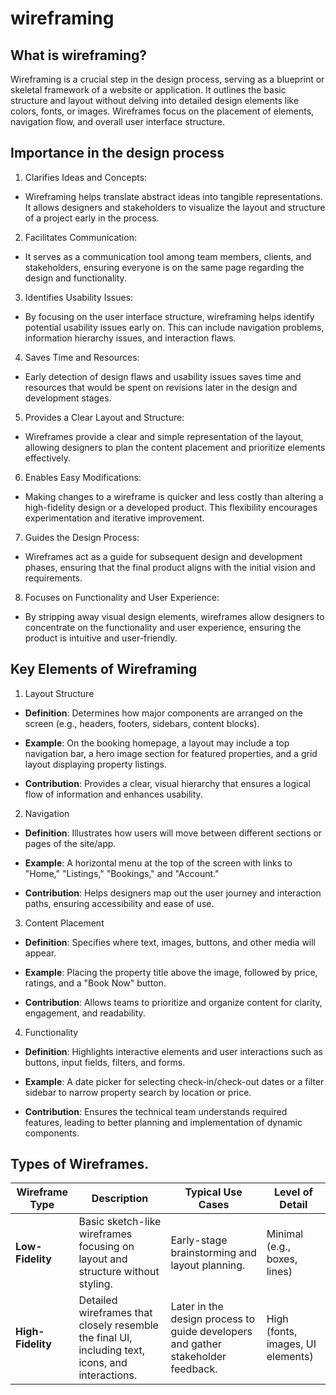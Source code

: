 # wireframing
## What is wireframing?
Wireframing is a crucial step in the design process, serving as a blueprint or skeletal framework of a website or application. It outlines the basic structure and layout without delving into detailed design elements like colors, fonts, or images. Wireframes focus on the placement of elements, navigation flow, and overall user interface structure.
## Importance in the design process
1. Clarifies Ideas and Concepts:
- Wireframing helps translate abstract ideas into tangible representations. It allows designers and stakeholders to visualize the layout and structure of a project early in the process.
2. Facilitates Communication:
- It serves as a communication tool among team members, clients, and stakeholders, ensuring everyone is on the same page regarding the design and functionality.
3. Identifies Usability Issues:
- By focusing on the user interface structure, wireframing helps identify potential usability issues early on. This can include navigation problems, information hierarchy issues, and interaction flaws.
4. Saves Time and Resources:
- Early detection of design flaws and usability issues saves time and resources that would be spent on revisions later in the design and development stages.
5. Provides a Clear Layout and Structure:
- Wireframes provide a clear and simple representation of the layout, allowing designers to plan the content placement and prioritize elements effectively.
6. Enables Easy Modifications:
- Making changes to a wireframe is quicker and less costly than altering a high-fidelity design or a developed product. This flexibility encourages experimentation and iterative improvement.
7. Guides the Design Process:
- Wireframes act as a guide for subsequent design and development phases, ensuring that the final product aligns with the initial vision and requirements.
8. Focuses on Functionality and User Experience:
- By stripping away visual design elements, wireframes allow designers to concentrate on the functionality and user experience, ensuring the product is intuitive and user-friendly.

##  Key Elements of Wireframing
1. Layout Structure
- **Definition**: Determines how major components are arranged on the screen (e.g., headers, footers, sidebars, content blocks).

- **Example**: On the booking homepage, a layout may include a top navigation bar, a hero image section for featured properties, and a grid layout displaying property listings.

- **Contribution**: Provides a clear, visual hierarchy that ensures a logical flow of information and enhances usability.

2. Navigation
- **Definition**: Illustrates how users will move between different sections or pages of the site/app.

- **Example**: A horizontal menu at the top of the screen with links to "Home," "Listings," "Bookings," and "Account."

- **Contribution**: Helps designers map out the user journey and interaction paths, ensuring accessibility and ease of use.

3. Content Placement
- **Definition**: Specifies where text, images, buttons, and other media will appear.

- **Example**: Placing the property title above the image, followed by price, ratings, and a "Book Now" button.

- **Contribution**: Allows teams to prioritize and organize content for clarity, engagement, and readability.

4. Functionality
- **Definition**: Highlights interactive elements and user interactions such as buttons, input fields, filters, and forms.

- **Example**: A date picker for selecting check-in/check-out dates or a filter sidebar to narrow property search by location or price.

- **Contribution**: Ensures the technical team understands required features, leading to better planning and implementation of dynamic components.

## Types of Wireframes.
|Wireframe Type|Description|Typical Use Cases|Level of Detail|
|--------|--------|--------|--------|
|**Low-Fidelity**|Basic sketch-like wireframes focusing on layout and structure without styling.|	Early-stage brainstorming and layout planning.|	Minimal (e.g., boxes, lines)|
|**High-Fidelity**|Detailed wireframes that closely resemble the final UI, including text, icons, and interactions.|Later in the design process to guide developers and gather stakeholder feedback.|	High (fonts, images, UI elements)|

